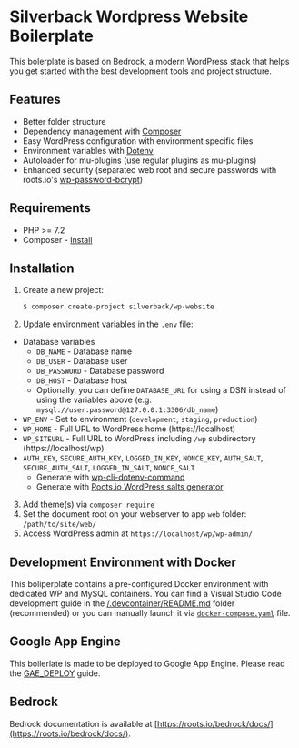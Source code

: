 # Silverback Wordpress Website Boilerplate

This bolerplate is based on Bedrock, a modern WordPress stack that helps you get started with the best development tools and project structure.

## Features

* Better folder structure
* Dependency management with [Composer](https://getcomposer.org)
* Easy WordPress configuration with environment specific files
* Environment variables with [Dotenv](https://github.com/vlucas/phpdotenv)
* Autoloader for mu-plugins (use regular plugins as mu-plugins)
* Enhanced security (separated web root and secure passwords with roots.io's [wp-password-bcrypt](https://github.com/roots/wp-password-bcrypt))

## Requirements

* PHP >= 7.2
* Composer - [Install](https://getcomposer.org/doc/00-intro.md#installation-linux-unix-osx)

## Installation

1. Create a new project:
    ```sh
    $ composer create-project silverback/wp-website
    ```
2. Update environment variables in the `.env` file:
  * Database variables
    * `DB_NAME` - Database name
    * `DB_USER` - Database user
    * `DB_PASSWORD` - Database password
    * `DB_HOST` - Database host
    * Optionally, you can define `DATABASE_URL` for using a DSN instead of using the variables above (e.g. `mysql://user:password@127.0.0.1:3306/db_name`)
  * `WP_ENV` - Set to environment (`development`, `staging`, `production`)
  * `WP_HOME` - Full URL to WordPress home (https://localhost)
  * `WP_SITEURL` - Full URL to WordPress including `/wp` subdirectory (https://localhost/wp)
  * `AUTH_KEY`, `SECURE_AUTH_KEY`, `LOGGED_IN_KEY`, `NONCE_KEY`, `AUTH_SALT`, `SECURE_AUTH_SALT`, `LOGGED_IN_SALT`, `NONCE_SALT`
    * Generate with [wp-cli-dotenv-command](https://github.com/aaemnnosttv/wp-cli-dotenv-command)
    * Generate with [Roots.io WordPress salts generator](https://roots.io/salts.html)
3. Add theme(s) via `composer require`
4. Set the document root on your webserver to app `web` folder: `/path/to/site/web/`
5. Access WordPress admin at `https://localhost/wp/wp-admin/`

## Development Environment with Docker

This boliperplate contains a pre-configured Docker environment with dedicated WP and MySQL containers.
You can find a Visual Studio Code development guide in the [/.devcontainer/README.md](.devcontainer) folder (recommended) or you can manually launch it via [`docker-compose.yaml`](/.devcontainer/docker-compose.yaml) file.

## Google App Engine

This boilerlate is made to be deployed to Google App Engine. Please read the [GAE_DEPLOY](/GAE_DEPLOY.md) guide.

## Bedrock

Bedrock documentation is available at [https://roots.io/bedrock/docs/](https://roots.io/bedrock/docs/).

